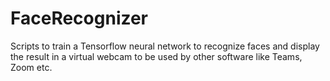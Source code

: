 # FaceRecognizer
Scripts to train a Tensorflow neural network to recognize faces and display the result in a virtual webcam to be used by other software like Teams, Zoom etc.
